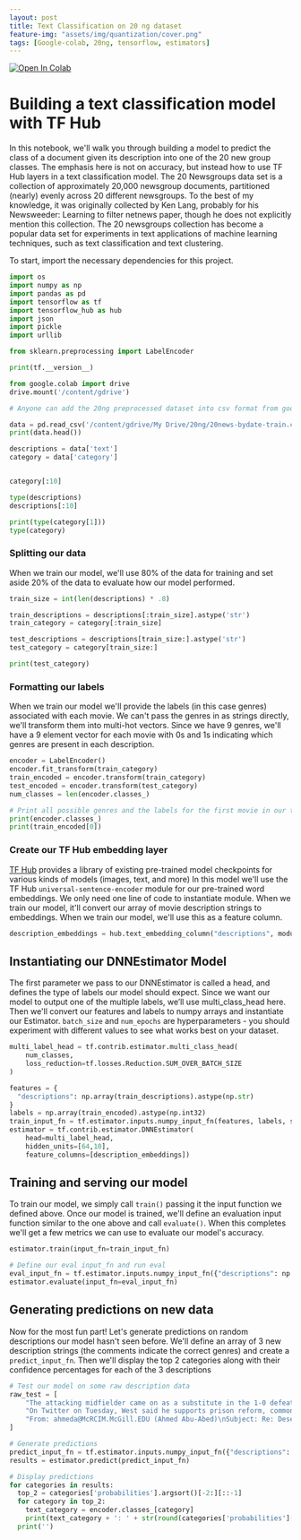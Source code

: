 ```yaml
---
layout: post
title: Text Classification on 20 ng dataset
feature-img: "assets/img/quantization/cover.png"
tags: [Google-colab, 20ng, tensorflow, estimators]
---
```

<a href="https://colab.research.google.com/github/shranith/ML-
notebooks/blob/master/text_classification_20ng.ipynb" target="_parent"><img
src="https://colab.research.google.com/assets/colab-badge.svg" alt="Open In
Colab"/></a>

# Building a text classification model with TF Hub

In this notebook, we'll walk
you through building a model to predict the class of a document given its
description into one of the 20 new group classes. The emphasis here is not on
accuracy, but instead how to use TF Hub layers in a text classification model.
The 20 Newsgroups data set is a collection of approximately 20,000 newsgroup
documents, partitioned (nearly) evenly across 20 different newsgroups. To the
best of my knowledge, it was originally collected by Ken Lang, probably for his
Newsweeder: Learning to filter netnews paper, though he does not explicitly
mention this collection. The 20 newsgroups collection has become a popular data
set for experiments in text applications of machine learning techniques, such as
text classification and text clustering.

To start, import the necessary
dependencies for this project.

```python
import os
import numpy as np
import pandas as pd
import tensorflow as tf
import tensorflow_hub as hub
import json
import pickle
import urllib

from sklearn.preprocessing import LabelEncoder

print(tf.__version__)
```

```python
from google.colab import drive
drive.mount('/content/gdrive')
```

```python
# Anyone can add the 20ng preprocessed dataset into csv format from google drive here https://drive.google.com/drive/folders/1xaQS8KsGWu7eQSZVcVYkNjFmmTaSXgpr?usp=sharing

data = pd.read_csv('/content/gdrive/My Drive/20ng/20news-bydate-train.csv')
print(data.head())

descriptions = data['text']
category = data['category']


category[:10]

```

```python
type(descriptions)
descriptions[:10]

print(type(category[1]))
type(category)

```

### Splitting our data
When we train our model, we'll use 80% of the data for
training and set aside 20% of the data to evaluate how our model performed.

```python
train_size = int(len(descriptions) * .8)

train_descriptions = descriptions[:train_size].astype('str')
train_category = category[:train_size]

test_descriptions = descriptions[train_size:].astype('str')
test_category = category[train_size:]
```

```python
print(test_category)
```

### Formatting our labels
When we train our model we'll provide the labels (in
this case genres) associated with each movie. We can't pass the genres in as
strings directly, we'll transform them into multi-hot vectors. Since we have 9
genres, we'll have a 9 element vector for each movie with 0s and 1s indicating
which genres are present in each description.

```python
encoder = LabelEncoder()
encoder.fit_transform(train_category)
train_encoded = encoder.transform(train_category)
test_encoded = encoder.transform(test_category)
num_classes = len(encoder.classes_)

# Print all possible genres and the labels for the first movie in our training dataset
print(encoder.classes_)
print(train_encoded[0])
```

### Create our TF Hub embedding layer
[TF Hub]() provides a library of existing
pre-trained model checkpoints for various kinds of models (images, text, and
more) In this model we'll use the TF Hub `universal-sentence-encoder` module for
our pre-trained word embeddings. We only need one line of code to instantiate
module. When we train our model, it'll convert our array of movie description
strings to embeddings. When we train our model, we'll use this as a feature
column.

```python
description_embeddings = hub.text_embedding_column("descriptions", module_spec="https://tfhub.dev/google/universal-sentence-encoder/3", trainable=False)

```

## Instantiating our DNNEstimator Model
The first parameter we pass to our
DNNEstimator is called a head, and defines the type of labels our model should
expect. Since we want our model to output one of the multiple labels, we’ll use
multi_class_head here. Then we'll convert our features and labels to numpy
arrays and instantiate our Estimator. `batch_size` and `num_epochs` are
hyperparameters - you should experiment with different values to see what works
best on your dataset.

```python
multi_label_head = tf.contrib.estimator.multi_class_head(
    num_classes,
    loss_reduction=tf.losses.Reduction.SUM_OVER_BATCH_SIZE
)
```

```python
features = {
  "descriptions": np.array(train_descriptions).astype(np.str)
}
labels = np.array(train_encoded).astype(np.int32)
train_input_fn = tf.estimator.inputs.numpy_input_fn(features, labels, shuffle=True, batch_size=32, num_epochs=25)
estimator = tf.contrib.estimator.DNNEstimator(
    head=multi_label_head,
    hidden_units=[64,10],
    feature_columns=[description_embeddings])
```

## Training and serving our model 
To train our model, we simply call `train()`
passing it the input function we defined above. Once our model is trained, we'll
define an evaluation input function similar to the one above and call
`evaluate()`. When this completes we'll get a few metrics we can use to evaluate
our model's accuracy.

```python
estimator.train(input_fn=train_input_fn)
```

```python
# Define our eval input_fn and run eval
eval_input_fn = tf.estimator.inputs.numpy_input_fn({"descriptions": np.array(test_descriptions).astype(np.str)}, test_encoded.astype(np.int32), shuffle=False)
estimator.evaluate(input_fn=eval_input_fn)
```

## Generating predictions on new data
Now for the most fun part! Let's generate
predictions on random descriptions our model hasn't seen before. We'll define an
array of 3 new description strings (the comments indicate the correct genres)
and create a `predict_input_fn`. Then we'll display the top 2 categories along
with their confidence percentages for each of the 3 descriptions

```python
# Test our model on some raw description data
raw_test = [
    "The attacking midfielder came on as a substitute in the 1-0 defeat to Pep Guardiola's side having not played since September's Carabao Cup win against Watford because of a hamstring injury.", # sports
    "On Twitter on Tuesday, West said he supports prison reform, common-sense gun laws and compassion for people seeking asylum, then denied that he had designed a logo for a branding exercise known as “Blexit,” which urges African Americans to leave the Democratic party. The concept, originated by Owens, claimed that West had designed the group’s merchandise.", # Politics
    "From: ahmeda@McRCIM.McGill.EDU (Ahmed Abu-Abed)\nSubject: Re: Desertification of the Negev\nOriginator: ahmeda@ice.mcrcim.mcgill.edu\nNntp-Posting-Host: ice.mcrcim.mcgill.edu\nOrganization: McGill Research Centre for  Intelligent Machines\nLines: 23\n\n\nIn article <1993Apr26.021105.25642@cs.brown.edu>, dzk@cs.brown.edu (Danny Keren) writes:\n|> This is nonsense. I lived in the Negev for many years and I can say\n|> for sure that no Beduins were \"moved\" or harmed in any way. On the\n|> contrary, their standard of living has climbed sharply; many of them\n|> now live in rather nice, permanent houses, and own cars. There are\n|> quite a few Beduin students in the Ben-Gurion university. There are\n|> good, friendly relations between them and the rest of the population.\n|> \n|> All the Beduins I met would be rather surprised to read Mr. Davidson's\n|> poster, I have to say.\n|> \n|> -Danny Keren.\n|> \n\nIt is nonsense, Danny, if you can refute it with proof. If you are citing your\nexperience then you should have been there in the 1940's (the article is\ncomparing the condition then with that now).\n\nOtherwise, it is you who is trying to change the facts.\n\n-Ahmed.\n", # politics.middleeast
]


```

```python
# Generate predictions
predict_input_fn = tf.estimator.inputs.numpy_input_fn({"descriptions": np.array(raw_test).astype(np.str)}, shuffle=False)
results = estimator.predict(predict_input_fn)
```

```python
# Display predictions
for categories in results:
  top_2 = categories['probabilities'].argsort()[-2:][::-1]
  for category in top_2:
    text_category = encoder.classes_[category]
    print(text_category + ': ' + str(round(categories['probabilities'][category] * 100, 2)) + '%')
  print('')
```
